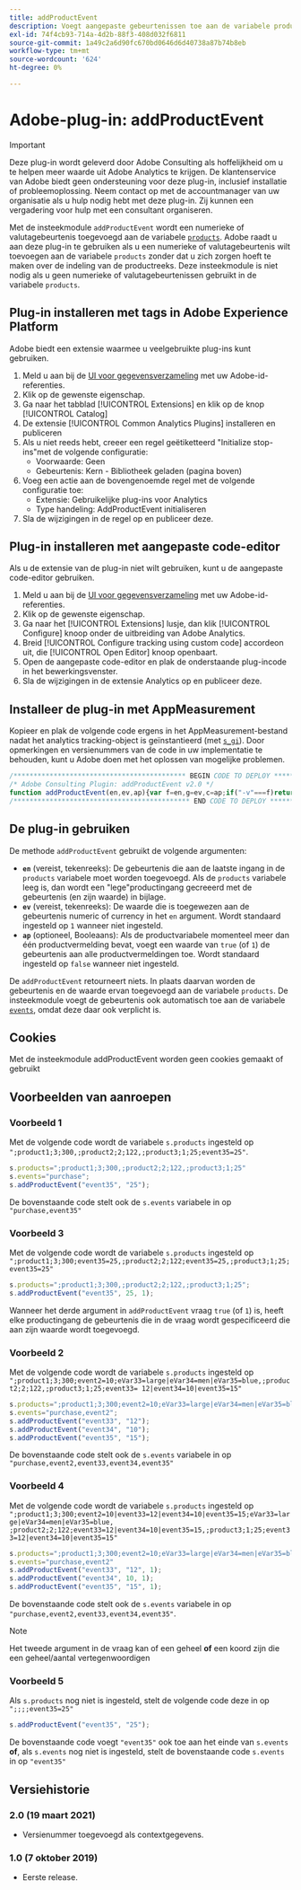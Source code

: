 ```yaml
---
title: addProductEvent
description: Voegt aangepaste gebeurtenissen toe aan de variabele producten en gebeurtenissen.
exl-id: 74f4cb93-714a-4d2b-88f3-408d032f6811
source-git-commit: 1a49c2a6d90fc670bd0646d6d40738a87b74b8eb
workflow-type: tm+mt
source-wordcount: '624'
ht-degree: 0%

---
```


# Adobe-plug-in: addProductEvent

>[!IMPORTANT]
>
>Deze plug-in wordt geleverd door Adobe Consulting als hoffelijkheid om u te helpen meer waarde uit Adobe Analytics te krijgen. De klantenservice van Adobe biedt geen ondersteuning voor deze plug-in, inclusief installatie of probleemoplossing. Neem contact op met de accountmanager van uw organisatie als u hulp nodig hebt met deze plug-in. Zij kunnen een vergadering voor hulp met een consultant organiseren.

Met de insteekmodule `addProductEvent` wordt een numerieke of valutagebeurtenis toegevoegd aan de variabele [`products`](../page-vars/products.md). Adobe raadt u aan deze plug-in te gebruiken als u een numerieke of valutagebeurtenis wilt toevoegen aan de variabele `products` zonder dat u zich zorgen hoeft te maken over de indeling van de productreeks. Deze insteekmodule is niet nodig als u geen numerieke of valutagebeurtenissen gebruikt in de variabele `products`.

## Plug-in installeren met tags in Adobe Experience Platform

Adobe biedt een extensie waarmee u veelgebruikte plug-ins kunt gebruiken.

1. Meld u aan bij de [UI voor gegevensverzameling](https://experience.adobe.com/data-collection) met uw Adobe-id-referenties.
1. Klik op de gewenste eigenschap.
1. Ga naar het tabblad [!UICONTROL Extensions] en klik op de knop [!UICONTROL Catalog]
1. De extensie [!UICONTROL Common Analytics Plugins] installeren en publiceren
1. Als u niet reeds hebt, creeer een regel geëtiketteerd &quot;Initialize stop-ins&quot;met de volgende configuratie:
   * Voorwaarde: Geen
   * Gebeurtenis: Kern - Bibliotheek geladen (pagina boven)
1. Voeg een actie aan de bovengenoemde regel met de volgende configuratie toe:
   * Extensie: Gebruikelijke plug-ins voor Analytics
   * Type handeling: AddProductEvent initialiseren
1. Sla de wijzigingen in de regel op en publiceer deze.

## Plug-in installeren met aangepaste code-editor

Als u de extensie van de plug-in niet wilt gebruiken, kunt u de aangepaste code-editor gebruiken.

1. Meld u aan bij de [UI voor gegevensverzameling](https://experience.adobe.com/data-collection) met uw Adobe-id-referenties.
1. Klik op de gewenste eigenschap.
1. Ga naar het [!UICONTROL Extensions] lusje, dan klik [!UICONTROL Configure] knoop onder de uitbreiding van Adobe Analytics.
1. Breid [!UICONTROL Configure tracking using custom code] accordeon uit, die [!UICONTROL Open Editor] knoop openbaart.
1. Open de aangepaste code-editor en plak de onderstaande plug-incode in het bewerkingsvenster.
1. Sla de wijzigingen in de extensie Analytics op en publiceer deze.

## Installeer de plug-in met AppMeasurement

Kopieer en plak de volgende code ergens in het AppMeasurement-bestand nadat het analytics tracking-object is geïnstantieerd (met [`s_gi`](../functions/s-gi.md)). Door opmerkingen en versienummers van de code in uw implementatie te behouden, kunt u Adobe doen met het oplossen van mogelijke problemen.

```js
/******************************************* BEGIN CODE TO DEPLOY *******************************************/
/* Adobe Consulting Plugin: addProductEvent v2.0 */
function addProductEvent(en,ev,ap){var f=en,g=ev,c=ap;if("-v"===f)return{plugin:"addProductEvent",version:"2.0"};var d=function(){if("undefined"!==typeof window.s_c_il)for(var b=0,e;b<window.s_c_il.length;b++)if(e=window.s_c_il[b],e._c&&"s_c"===e._c)return e}();if("undefined"!==typeof d&&(d.contextData.addProductEvent="2.0",window.apl=window.apl||function(b,e,c,d,f){function g(b,d,c,e){if("string"!==typeof d)return!1;if("string"===typeof b)b=b.split(c||",");else if("object"!==typeof b)return!1;c=0;for(a=b.length;c<a;c++)if(1==e&&d===b[c]||d.toLowerCase()===b[c].toLowerCase())return!0;return!1}if(!b||"string"===typeof b){if("string"!==typeof e||""===e)return b;c=c||",";d=d||c;1==d&&(d=c,f||(f=1));2==d&&1!=f&&(d=c);e=e.split(",");k=e.length;for(var h=0;h<k;h++)g(b,e[h],c,f)||(b=b?b+d+e[h]:e[h])}return b},"string"===typeof f))if(g=isNaN(g)?"1":String(g),c=c||!1,d.events=window.apl(d.events,f),d.products){var l=d.products.split(","),m=l.length;c=c?0:m-1;for(var b;c<m;c++)b=l[c].split(";"),b[4]&&-1<b[4].indexOf("event")?b[4]=b[4]+"|"+f+"="+g:b[5]?b[4]=f+"="+g:b[4]||(b[3]||(b[3]=""),b[2]||(b[2]=""),b[1]||(b[1]=""),b[4]=f+"="+g),l[c]=b.join(";");d.products=l.join(",")}else d.products=";;;;"+f+"="+g};
/******************************************** END CODE TO DEPLOY ********************************************/
```

## De plug-in gebruiken

De methode `addProductEvent` gebruikt de volgende argumenten:

* **`en`** (vereist, tekenreeks): De gebeurtenis die aan de laatste ingang in de  `products` variabele moet worden toegevoegd. Als de `products` variabele leeg is, dan wordt een &quot;lege&quot;productingang gecreeerd met de gebeurtenis (en zijn waarde) in bijlage.
* **`ev`** (vereist, tekenreeks): De waarde die is toegewezen aan de gebeurtenis numeric of currency in het  `en` argument.  Wordt standaard ingesteld op `1` wanneer niet ingesteld.
* **`ap`** (optioneel, Booleaans): Als de productvariabele momenteel meer dan één productvermelding bevat, voegt een waarde van  `true` (of  `1`) de gebeurtenis aan alle productvermeldingen toe.  Wordt standaard ingesteld op `false` wanneer niet ingesteld.

De `addProductEvent` retourneert niets. In plaats daarvan worden de gebeurtenis en de waarde ervan toegevoegd aan de variabele `products`. De insteekmodule voegt de gebeurtenis ook automatisch toe aan de variabele [`events`](../page-vars/events/events-overview.md), omdat deze daar ook verplicht is.

## Cookies

Met de insteekmodule addProductEvent worden geen cookies gemaakt of gebruikt

## Voorbeelden van aanroepen

### Voorbeeld 1

Met de volgende code wordt de variabele `s.products` ingesteld op `";product1;3;300,;product2;2;122,;product3;1;25;event35=25"`.

```js
s.products=";product1;3;300,;product2;2;122,;product3;1;25"
s.events="purchase";
s.addProductEvent("event35", "25");
```

De bovenstaande code stelt ook de `s.events` variabele in op `"purchase,event35"`

### Voorbeeld 3

Met de volgende code wordt de variabele `s.products` ingesteld op `";product1;3;300;event35=25,;product2;2;122;event35=25,;product3;1;25;event35=25"`

```js
s.products=";product1;3;300,;product2;2;122,;product3;1;25";
s.addProductEvent("event35", 25, 1);
```

Wanneer het derde argument in `addProductEvent` vraag `true` (of `1`) is, heeft elke productingang de gebeurtenis die in de vraag wordt gespecificeerd die aan zijn waarde wordt toegevoegd.

### Voorbeeld 2

Met de volgende code wordt de variabele `s.products` ingesteld op `";product1;3;300;event2=10;eVar33=large|eVar34=men|eVar35=blue,;product2;2;122,;product3;1;25;event33= 12|event34=10|event35=15"`

```js
s.products=";product1;3;300;event2=10;eVar33=large|eVar34=men|eVar35=blue,;product2;2;122,;product3;1;25";
s.events="purchase,event2";
s.addProductEvent("event33", "12");
s.addProductEvent("event34", "10");
s.addProductEvent("event35", "15");
```

De bovenstaande code stelt ook de `s.events` variabele in op `"purchase,event2,event33,event34,event35"`

### Voorbeeld 4

Met de volgende code wordt de variabele `s.products` ingesteld op `";product1;3;300;event2=10|event33=12|event34=10|event35=15;eVar33=large|eVar34=men|eVar35=blue, ;product2;2;122;event33=12|event34=10|event35=15,;product3;1;25;event33=12|event34=10|event35=15"`

```js
s.products=";product1;3;300;event2=10;eVar33=large|eVar34=men|eVar35=blue,;product2;2;122,;product3;1;25"
s.events="purchase,event2"
s.addProductEvent("event33", "12", 1);
s.addProductEvent("event34", 10, 1);
s.addProductEvent("event35", "15", 1);
```

De bovenstaande code stelt ook de `s.events` variabele in op `"purchase,event2,event33,event34,event35"`.

>[!NOTE]
>
>Het tweede argument in de vraag kan of een geheel **of** een koord zijn die een geheel/aantal vertegenwoordigen

### Voorbeeld 5

Als `s.products` nog niet is ingesteld, stelt de volgende code deze in op `";;;;event35=25"`

```js
s.addProductEvent("event35", "25");
```

De bovenstaande code voegt `"event35"` ook toe aan het einde van `s.events` **of**, als `s.events` nog niet is ingesteld, stelt de bovenstaande code `s.events` in op `"event35"`

## Versiehistorie

### 2.0 (19 maart 2021)

* Versienummer toegevoegd als contextgegevens.

### 1.0 (7 oktober 2019)

* Eerste release.
